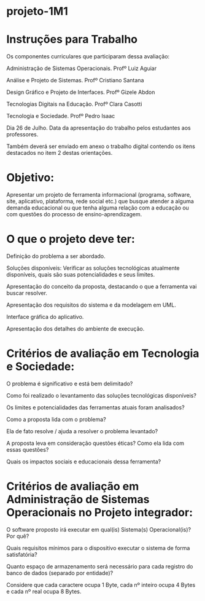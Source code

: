 # projeto-1M1
# Instruções para Trabalho

Os componentes curriculares que participaram dessa avaliação:


Administração de Sistemas Operacionais. Profº Luiz Aguiar

Análise e Projeto de Sistemas. Profº Cristiano Santana

Design Gráfico e Projeto de Interfaces. Profº Gizele Abdon

Tecnologias Digitais na Educação. Profº Clara Casotti

Tecnologia e Sociedade. Profº Pedro Isaac

Dia 26 de Julho. Data da apresentação do trabalho pelos estudantes aos professores.

Também deverá ser enviado em anexo o trabalho digital contendo os itens destacados no item 2 destas orientações.


# Objetivo:

Apresentar um projeto de ferramenta informacional (programa, software, site, aplicativo, plataforma, rede social etc.) que busque atender a alguma demanda educacional ou que tenha alguma relação com a educação ou com questões do processo de ensino-aprendizagem.

# O que o projeto deve ter:

Definição do problema a ser abordado.

Soluções disponíveis: Verificar as soluções tecnológicas atualmente disponíveis, quais são suas potencialidades e seus limites.

Apresentação do conceito da proposta, destacando o que a ferramenta vai buscar resolver.

Apresentação dos requisitos do sistema e da modelagem em UML.

Interface gráfica do aplicativo.

Apresentação dos detalhes do ambiente de execução.


# Critérios de avaliação em Tecnologia e Sociedade:

O problema é significativo e está bem delimitado?

Como foi realizado o levantamento das soluções tecnológicas disponíveis?

Os limites e potencialidades das ferramentas atuais foram analisados?

Como a proposta lida com o problema?

Ela de fato resolve / ajuda a resolver o problema levantado?

A proposta leva em consideração questões éticas? Como ela lida com essas questões?

Quais os impactos sociais e educacionais dessa ferramenta?


# Critérios de avaliação em Administração de Sistemas Operacionais no Projeto integrador:

O software proposto irá executar em qual(is) Sistema(s) Operacional(is)? Por quê?

Quais requisitos mínimos para o dispositivo executar o sistema de forma satisfatória?

Quanto espaço de armazenamento será necessário para cada registro do banco de dados (separado por entidade)?

Considere que cada caractere ocupa 1 Byte, cada nº inteiro ocupa 4 Bytes e cada nº real ocupa 8 Bytes.


